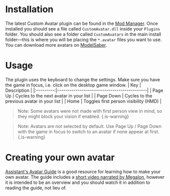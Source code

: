 <!-- TITLE: Custom Avatars -->
<!--  -->
# Installation
The latest Custom Avatar plugin can be found in the [Mod Manager](/beginners-guide#how-to-install-mods).
Once installed you should see a file called `CustomAvatar.dll` inside your `Plugins` folder. You should also see a folder called `CustomAvatars` in the main install folder—this is where you will be placing the `*.avatar` files you want to use. You can download more avatars on [ModelSaber](https://modelsaber.assistant.moe/Avatars/).

# Usage
The plugin uses the keyboard to change the settings. Make sure you have the game in focus, i.e. click on the desktop game window.
|    Key    | Description                                |
|:---------:|--------------------------------------------|
|  Page Up  | Cycles to the next avatar in your list     |
| Page Down | Cycles to the previous avatar in your list |
|    Home   | Toggles first person visibility (HMD)            |

> Note: Some avatars were not made with first person view in mind, so they might block your vision if enabled.
{.is-warning}

>Note: Avatars are not selected by default. Use Page Up / Page Down with the game in focus to switch to an avatar if none appear at first.
{.is-warning}
# Creating your own avatar
[Assistant's Avatar Guide](https://bs.assistant.moe/Avatars) is a good resource for learning how to make your own avatar.
The guide includes a [short video narrated by Megalon](https://bs.assistant.moe/Avatars#Videos), however it is intended to be an overview and you should watch it in addition to reading the guide, not lieu of.